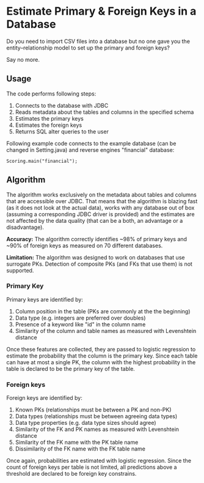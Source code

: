 # Estimate Primary & Foreign Keys in a Database

Do you need to import CSV files into a database but no one gave you the entity–relationship model to set up the primary and foreign keys?

Say no more.

## Usage

The code performs following steps:

 1. Connects to the database with JDBC 
 2. Reads metadata about the tables and columns in the specified schema 
 3. Estimates the primary keys
 4. Estimates the foreign keys
 5. Returns SQL alter queries to the user

Following example code connects to the example database (can be changed in Setting.java) and reverse engines "financial" database:

```
Scoring.main("financial");
```

## Algorithm
The algorithm works exclusively on the metadata about tables and columns that are accessible over JDBC. That means that the algorithm is blazing fast (as it does not look at the actual data), works with any database out of box (assuming a corresponding JDBC driver is provided) and the estimates are not affected by the data quality (that can be a both, an advantage or a disadvantage).

**Accuracy:** The algorithm correctly identifies ~98% of primary keys and ~90% of foreign keys as measured on 70 different databases.

**Limitation:** The algorithm was designed to work on databases that use surrogate PKs. Detection of composite PKs (and FKs that use them) is not supported. 

### Primary Key
Primary keys are identified by:

 1. Column position in the table (PKs are commonly at the the beginning)
 2. Data type (e.g. integers are preferred over doubles)
 3. Presence of a keyword like "id" in the column name
 4. Similarity of the column and table names as measured with Levenshtein distance

Once these features are collected, they are passed to logistic regression to estimate the probability that the column is the primary key. Since each table can have at most a single PK, the column with the highest probability in the table is declared to be the primary key of the table.

### Foreign keys
Foreign keys are identified by:

 1. Known PKs (relationships must be between a PK and non-PK)
 2. Data types (relationships must be between agreeing data types)
 3. Data type properties (e.g. data type sizes should agree) 
 4. Similarity of the FK and PK names as measured with Levenshtein distance
 5. Similarity of the FK name with the PK table name
 6. Dissimilarity of the FK name with the FK table name

Once again, probabilities are estimated with logistic regression. Since the count of foreign keys per table is not limited, all predictions above a threshold are declared to be foreign key constrains.

